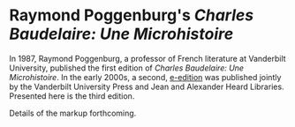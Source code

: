 # Raymond Poggenburg's _Charles Baudelaire: Une Microhistoire_

In 1987, Raymond Poggenburg, a professor of French literature at Vanderbilt University, published the first edition of _Charles Baudelaire: Une Microhistoire_. In the early 2000s, a second, [e-edition](http://diglib.library.vanderbilt.edu/baud-search.pl) was published jointly by the Vanderbilt University Press and Jean and Alexander Heard Libraries. Presented here is the third edition.

Details of the markup forthcoming.
